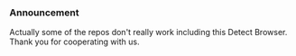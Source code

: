 ### Announcement

Actually some of the repos don't really work including this Detect Browser. Thank you for cooperating with us.
